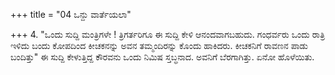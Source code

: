 +++
title = "04 ಒನ್ದು ವಾರ್ತೆಯಲಾ"

+++
4. "ಒಂದು ಸುದ್ದಿ ಮಂತ್ರಿಗಳೇ ! ತ್ರಿಗರ್ತರಿಗೂ ಈ ಸುದ್ದಿ ಕೇಳಿ ಆನಂದವಾಗಬಹುದು. ಗಂಧರ್ವರು ಒಂದು ರಾತ್ರಿ ಇಳಿದು ಬಂದು ಕೋಪದಿಂದ ಕೀಚಕನನ್ನು ಅವನ ತಮ್ಮಂದಿರನ್ನು ಕೊಂದು ಹಾಕಿದರು. ಕೀಚಕನಿಗೆ ರಾವಣನ ಪಾಡು ಬಂದಿತ್ತು" ಈ ಸುದ್ದಿ ಕೇಳುತ್ತಿದ್ದ ಕೌರವನು ಒಂದು ನಿಮಿಷ ಸ್ತಬ್ಧನಾದ. ಅವನಿಗೆ ಬೆರಗಾಗಿತ್ತು. ಏನೋ ಹೊಳೆಯಿತು.